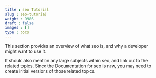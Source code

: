 ```yaml
---
title : seo Tutorial
slug : seo-tutorial
weight : 9986
draft : false
images : []
type : docs
---
```


This section provides an overview of what seo is, and why a developer might want to use it.

It should also mention any large subjects within seo, and link out to the related topics.  Since the Documentation for seo is new, you may need to create initial versions of those related topics.

